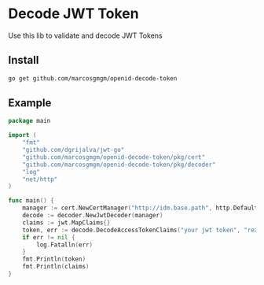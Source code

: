 Decode JWT Token
================================

Use this lib to validate and decode JWT Tokens

## Install
```bash
go get github.com/marcosgmgm/openid-decode-token
```

## Example
```go
package main

import (
	"fmt"
	"github.com/dgrijalva/jwt-go"
	"github.com/marcosgmgm/openid-decode-token/pkg/cert"
	"github.com/marcosgmgm/openid-decode-token/pkg/decoder"
	"log"
	"net/http"
)

func main() {
	manager := cert.NewCertManager("http://idm.base.path", http.DefaultClient)
	decode := decoder.NewJwtDecoder(manager)
	claims := jwt.MapClaims{}
	token, err := decode.DecodeAccessTokenClaims("your jwt token", "realm", claims)
	if err != nil {
		log.Fatalln(err)
	}
	fmt.Println(token)
	fmt.Println(claims) 
}
```
